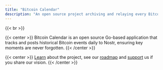 ```yaml
---
title: "Bitcoin Calendar"
description: "An open source project archiving and relaying every Bitcoin milestone to Nostr"
---
```

  
{{< br >}}

{{< center >}}
Bitcoin Calendar is an open source Go-based application that tracks and posts historical Bitcoin events daily to Nostr, ensuring key moments are never forgotten.
{{< /center >}}

{{< center >}}
    <a href="/about/">Learn</a> about the project, see our <a href="/roadmap/">roadmap</a> and <a href="/support/">support</a> us if you share our vision.
{{< /center >}}
